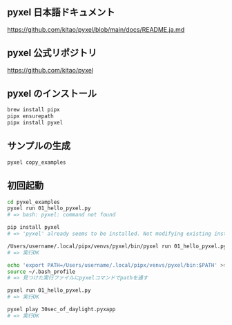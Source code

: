 ## pyxel 日本語ドキュメント

https://github.com/kitao/pyxel/blob/main/docs/README.ja.md

## pyxel 公式リポジトリ

https://github.com/kitao/pyxel

## pyxel のインストール

```bash
brew install pipx
pipx ensurepath
pipx install pyxel
```

## サンプルの生成

```bash
pyxel copy_examples
```

## 初回起動

```bash
cd pyxel_examples
pyxel run 01_hello_pyxel.py
# => bash: pyxel: command not found

pip install pyxel
# => 'pyxel' already seems to be installed. Not modifying existing installation in '/Users/username/.local/pipx/venvs/pyxel'. Pass

/Users/username/.local/pipx/venvs/pyxel/bin/pyxel run 01_hello_pyxel.py
# => 実行OK

echo 'export PATH=/Users/username/.local/pipx/venvs/pyxel/bin:$PATH' >> ~/.bash_profile
source ~/.bash_profile
# => 見つけた実行ファイルにpyxelコマンドでpathを通す

pyxel run 01_hello_pyxel.py
# => 実行OK

pyxel play 30sec_of_daylight.pyxapp
# => 実行OK
```
